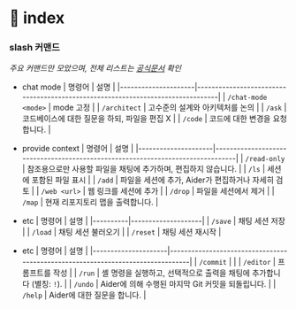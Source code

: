 # 󰏢 index



### slash 커맨드

_주요 커맨드만 모았으며, 전체 리스트는 [공식문서](https://aider.chat/docs/usage/commands.html) 확인_

- chat mode
  | 명령어              | 설명                                                                           |
  |---------------------|--------------------------------------------------------------------------------|
  | `/chat-mode <mode>` | mode 고정                                                                      |
  | `/architect`        | 고수준의 설계와 아키텍처를 논의                                                |
  | `/ask`              | 코드베이스에 대한 질문을 하되, 파일을 편집 X                                   |
  | `/code`             | 코드에 대한 변경을 요청합니다.                                                 |

- provide context
  | 명령어              | 설명                                                                           |
  |---------------------|--------------------------------------------------------------------------------|
  | `/read-only`        | 참조용으로만 사용할 파일을 채팅에 추가하며, 편집하지 않습니다.                 |
  | `/ls`               | 세션에 포함된 파일 표시                                                        |
  | `/add`              | 파일을 세션에 추가, Aider가 편집하거나 자세히 검토                             |
  | `/web <url>`        | 웹 링크를 세션에 추가                                                          |
  | `/drop`             | 파일을 세션에서 제거                                                           |
  | `/map`              | 현재 리포지토리 맵을 출력합니다.                                               |

- etc
  | 명령어   | 설명               |
  |----------|--------------------|
  | `/save`  | 채팅 세션 저장     |
  | `/load`  | 채팅 세션 불러오기 |
  | `/reset` | 채팅 세션 재시작   |

- etc
  | 명령어              | 설명                                                                           |
  |---------------------|--------------------------------------------------------------------------------|
  | `/commit`           |  |
  | `/editor`           | 프롬프트를 작성                                                                |
  | `/run`              | 셸 명령을 실행하고, 선택적으로 출력을 채팅에 추가합니다 (별칭: `!`).           |
  | `/undo`             | Aider에 의해 수행된 마지막 Git 커밋을 되돌립니다.                              |
  | `/help`             | Aider에 대한 질문을 합니다.                                                    |

